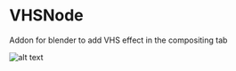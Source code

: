# VHSNode
Addon for blender to add VHS effect in the compositing tab


![alt text](http://url/to/img.png](https://github.com/soykhaler/VHSNode/blob/main/pic1.png?raw=true)https://github.com/soykhaler/VHSNode/blob/main/pic1.png?raw=true)


